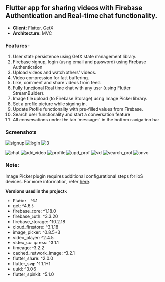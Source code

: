 
## Flutter app for sharing videos with Firebase Authentication and Real-time chat functionality.

 - **Client:** Flutter, GetX
 - **Architecture:** MVC
  
### Features-
1. User state persistence using GetX state management library.
2. Firebase signup, login (using email and password) using Firebase Authentication
3. Upload videos and watch others' videos.
4. Video compression for fast buffering.
4. Like, comment and share videos from feed.
4. Fully functional Real time chat with any user (using Flutter StreamBuilder).
5. Image file upload (to Firebase Storage) using Image Picker library.
4. Set a profile picture while signing in. 
5. Update Profile functionality with pre-filled values from Firebase.
6. Search user functionality and start a conversation feature
7. All conversations under the tab 'messages' in the bottom navigation bar.

 
### Screenshots
![signup](https://user-images.githubusercontent.com/71487701/175515977-555284fb-e69f-4313-9667-2a18c31893ff.png)  ![login](https://user-images.githubusercontent.com/71487701/175515994-993d2dab-119a-4fcf-acf6-40bb6288be46.png)
![3](https://user-images.githubusercontent.com/71487701/175516066-22736e27-1fd9-4620-ae21-0956e8314511.png)

![chat](https://user-images.githubusercontent.com/71487701/179748950-cf5bd247-72a6-40eb-9565-d8d2e84fef22.png)
![add_video](https://user-images.githubusercontent.com/71487701/179748964-5446ac4d-0e47-4e11-8c5a-1ea09ecc31c3.png)
![profile](https://user-images.githubusercontent.com/71487701/179748967-499b0732-fb47-47e4-9b6d-7f073fa69a45.png)
![upd_prof](https://user-images.githubusercontent.com/71487701/179748969-d157e333-6a4e-4022-aac3-4e779a436ff3.png)
![vid](https://user-images.githubusercontent.com/71487701/179748975-e6c15227-07d1-4d8e-bf0e-517e36c7c780.png)
![search_prof](https://user-images.githubusercontent.com/71487701/179748978-baa7cb8a-f748-47a4-8763-0e231416b2a7.png)
![onvo](https://user-images.githubusercontent.com/71487701/179748982-5b3396b8-4ae3-4c33-ba57-7fbfca39c1a2.png)


### Note: 
Image Picker plugin requires additional configurational steps for ioS devices. For more information, refer [here](https://pub.dev/packages/image_picker).

**Versions used in the project-:** 

 - Flutter - ^3.1 
 - get: ^4.6.5 
 - firebase_core: ^1.18.0 
 - firebase_auth: ^3.3.20 
 - firebase_storage: ^10.2.18 
 - cloud_firestore: ^3.1.18
  - image_picker: ^0.8.5+3
  -  video_player: ^2.4.5
  - video_compress: ^3.1.1
  - timeago: ^3.2.2
  - cached_network_image: ^3.2.1
  - flutter_share: ^2.0.0
  - flutter_svg: ^1.1.1+1
  - uuid: ^3.0.6
  - flutter_spinkit: ^5.1.0
